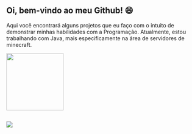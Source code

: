 ## Oi, bem-vindo ao meu Github! 😄
Aqui você encontrará alguns projetos que eu faço com o intuito de demonstrar minhas habilidades com a Programação. Atualmente, estou trabalhando com Java, mais especificamente na área de servidores de minecraft.

 <div>
  <a href="https://github.com/alwaysdarkk">
  <img height="150em" src="https://github-readme-stats.vercel.app/api?username=darknessyyy&show_icons=true&theme=dracula&include_all_commits=true&count_private=true"/>
</div>
 
 ##
 
<div> 
  <a href="https://discord.com/users/1090326921306447974" target="_blank"><img src="https://img.shields.io/badge/Discord-7289DA?style=for-the-badge&logo=discord&logoColor=white" target="_blank"></a>
</div>
